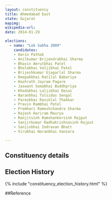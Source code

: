 ```yaml
---
layout: constituency
title: Ahmedabad East
state: Gujarat
mapimg: 
wikipedia-url: 
date: 2014-01-29

elections: 
  - name: "Lok Sabha 2009"
    candidates: 
    - Harin Pathak 
    - Anilkumar Brijendrabhai Sharma 
    - Bhavin Amrutbhai Patel 
    - Bholabhai Valjibhai Patel 
    - Brijeshkumar Ujagarlal Sharma 
    - Deepakbhai Ratilal Babariya 
    - Hashrath Jayram Pagare 
    - Jaswant Somabhai Buddhpriya 
    - Khodabhai Laljibhai Desai 
    - Naranbhai Tulsidas Sengal 
    - Paresbhai Rasiklal Thakkar 
    - Pravin Rambhai Patel 
    - Premhari Rameshchandra Sharma 
    - Rajesh Hariram Maurya 
    - Ranjitsinh Ramshankersinh Rajput 
    - Sanjitkumar Radhakrishnasinh Rajput 
    - Sanjivbhai Indravan Bhatt 
    - Virubhai Naranbhai Vanzara 

---
```

## Constituency details


## Election History
{% include "constituency_election_history.html" %}

##Reference
